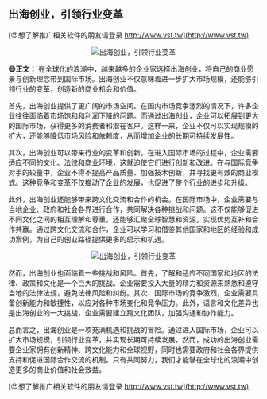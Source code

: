 ## **出海创业，引领行业变革**

[😍想了解推广相关软件的朋友请登录 http://www.vst.tw](http://www.vst.tw)

 <center><img src="https://vst.tw/MP4/tuiguang/png/5.png" alt="出海创业，引领行业变革"></center>

**😄正文：**
在全球化的浪潮中，越来越多的企业家选择出海创业，将自己的商业愿景与创新理念带到国际市场。出海创业不仅意味着进一步扩大市场规模，还能够引领行业的变革，创造新的商业机会和价值。

首先，出海创业提供了更广阔的市场空间。在国内市场竞争激烈的情况下，许多企业往往面临着市场饱和和利润下降的问题。而通过出海创业，企业可以拓展到更大的国际市场，获得更多的消费者和潜在客户。这样一来，企业不仅可以实现规模的扩大，还能够降低市场风险和依赖度，从而增加企业的长期可持续发展性。

其次，出海创业可以带来行业的变革和创新。在进入国际市场的过程中，企业需要适应不同的文化、法律和商业环境，这就迫使它们进行创新和改进。在与国际竞争对手的较量中，企业不得不提高产品质量、加强技术创新，并寻找更有效的商业模式。这种竞争和变革不仅推动了企业的发展，也促进了整个行业的进步和升级。

此外，出海创业还能够带来跨文化交流和合作的机会。在国际市场中，企业需要与当地企业、政府和社会各界进行合作，共同解决各种挑战和问题。这不仅能够促进不同文化之间的相互理解和尊重，还能够汇聚全球智慧和资源，实现优势互补和合作共赢。通过跨文化交流和合作，企业可以学习和借鉴其他国家和地区的经验和成功案例，为自己的创业路径提供更多的启示和机遇。

 <center><img src="https://vst.tw/MP4/tuiguang/png/7.png" alt="出海创业，引领行业变革"></center>

然而，出海创业也面临着一些挑战和风险。首先，了解和适应不同国家和地区的法律、政策和文化是一个巨大的挑战。企业需要投入大量的精力和资源来熟悉和遵守当地的法律法规，避免法律风险和纠纷。其次，国际市场的竞争激烈，企业需要具备创新能力和敏捷性，以应对各种市场变化和竞争压力。此外，语言和文化差异也是出海创业的一大挑战，企业需要建立跨文化团队，加强沟通和协作能力。

总而言之，出海创业是一项充满机遇和挑战的冒险。通过进入国际市场，企业可以扩大市场规模，引领行业变革，并实现长期可持续发展。然而，成功的出海创业需要企业家拥有创新精神、跨文化能力和全球视野，同时也需要政府和社会各界提供支持和促进国际合作交流的机制。只有共同努力，我们才能够在全球化的浪潮中创造更多的商业价值和社会效益。

[😍想了解推广相关软件的朋友请登录 http://www.vst.tw](http://www.vst.tw)



